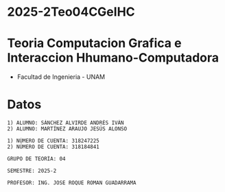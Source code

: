 # 2025-2Teo04CGeIHC

# Teoria Computacion Grafica e Interaccion Hhumano-Computadora
- Facultad de Ingenieria - UNAM
# Datos
```
1) ALUMNO: SÁNCHEZ ALVIRDE ANDRÉS IVÁN
2) ALUMNO: MARTÍNEZ ARAUJO JESÚS ALONSO 

```
```
1) NÚMERO DE CUENTA: 318247225
2) NÚMERO DE CUENTA: 318184841
```
```
GRUPO DE TEORÍA: 04
```
```
SEMESTRE: 2025-2
```
```
PROFESOR: ING. JOSE ROQUE ROMAN GUADARRAMA
```
